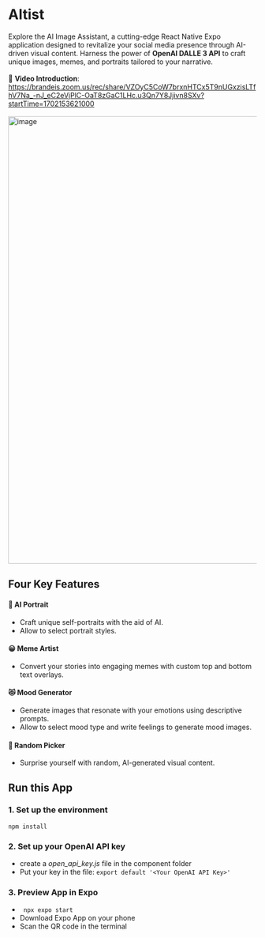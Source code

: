 # AItist
Explore the AI Image Assistant, a cutting-edge React Native Expo application designed to revitalize your social media presence through AI-driven visual content. Harness the power of **OpenAI DALLE 3 API** to craft unique images, memes, and portraits tailored to your narrative.<br><br>
:movie_camera: **Video Introduction**: https://brandeis.zoom.us/rec/share/VZOyC5CoW7brxnHTCx5T9nUGxzisLTfhV7Na_-nJ_eC2eVjPlC-OaT8zGaC1LHc.u3Qn7Y8Jjivn8SXv?startTime=1702153621000<br><br>
<img width="905" alt="image" src="https://github.com/nnanwang/AItist/assets/74788199/654c4b5d-6557-4faf-b9ef-2b75a774218f">


## Four Key Features
#### :woman: AI Portrait 
- Craft unique self-portraits with the aid of AI.
- Allow to select portrait styles.

#### :grinning: Meme Artist  
- Convert your stories into engaging memes with custom top and bottom text overlays.

#### :heart_eyes_cat: Mood Generator 
- Generate images that resonate with your emotions using descriptive prompts.
- Allow to select mood type and write feelings to generate mood images.

#### :city_sunset: Random Picker 
- Surprise yourself with random, AI-generated visual content.


## Run this App
### 1. Set up the environment
```npm install```

### 2. Set up your OpenAI API key
- create a *open_api_key.js* file in the component folder
- Put your key in the file: ```export default '<Your OpenAI API Key>'```

### 3. Preview App in Expo 
- ``` npx expo start```
- Download Expo App on your phone
- Scan the QR code in the terminal







